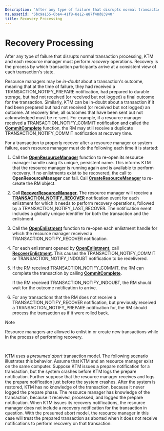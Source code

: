```yaml
---
Description: 'After any type of failure that disrupts normal transaction processing, KTM and each resource manager must perform recovery operations. Recovery is the process by which transaction participants arrive at a consistent view of each transaction's state.'
ms.assetid: '5bc9a155-6ba4-41f8-8e12-e87f48d83940'
title: Recovery Processing
---
```


# Recovery Processing

After any type of failure that disrupts normal transaction processing, KTM and each resource manager must perform *recovery* operations. Recovery is the process by which transaction participants arrive at a consistent view of each transaction's state.

Resource managers may be *in-doubt* about a transaction's outcome, meaning that at the time of failure, they had received a TRANSACTION\_NOTIFY\_PREPARE notification, had prepared to durable storage, but had not received (or received but not logged) a final outcome for the transaction. Similarly, KTM can be in-doubt about a transaction if it had been prepared but had not received (or received but not logged) an outcome. At recovery time, all outcomes that have been sent but not acknowledged must be re-sent. For example, if a resource manager received a TRANSACTION\_NOTIFY\_COMMIT notification and called the [**CommitComplete**](commitcomplete.md) function, the RM may still receive a duplicate TRANSACTION\_NOTIFY\_COMMIT notification at recovery time.

For a transaction to properly recover after a resource manager or system failure, each resource manager must do the following each time it is started:

1.  Call the [**OpenResourceManager**](openresourcemanager.md) function to re-open its resource manager handle using its unique, persistent name. This informs KTM that the resource manager is running again and is available to perform recovery. If no enlistments exist to be recovered, the call to **OpenResourceManager** can fail. Call [**CreateResourceManager**](createresourcemanager.md) to re-create the RM object.
2.  Call [**RecoverResourceManager**](recoverresourcemanager.md). The resource manager will receive a [**TRANSACTION\_NOTIFY\_RECOVER**](notification-mask.md) notification event for each enlistment for which it needs to perform recovery operations, followed by a TRANSACTION\_NOTIFY\_LAST\_RECOVER. The notification event includes a globally unique identifier for both the transaction and the enlistment.
3.  Call the [**OpenEnlistment**](openenlistment.md) function to re-open each enlistment handle for which the resource manager received a TRANSACTION\_NOTIFY\_RECOVER notification.
4.  For each enlistment opened by [**OpenEnlistment**](openenlistment.md), call [**RecoverEnlistment**](recoverenlistment.md). This causes the TRANSACTION\_NOTIFY\_COMMIT or TRANSACTION\_NOTIFY\_INDOUBT notification to be redelivered.
5.  If the RM received TRANSACTION\_NOTIFY\_COMMIT, the RM can complete the transaction by calling [**CommitComplete**](commitcomplete.md).

    If the RM received TRANSACTION\_NOTIFY\_INDOUBT, the RM should wait for the outcome notification to arrive.

6.  For any transactions that the RM does not receive a TRANSACTION\_NOTIFY\_RECOVER notification, but previously received a TRANSACTION\_NOTIFY\_PREPARE notification for, the RM should process the transaction as if it were rolled back.

> [!Note]
>
> Resource managers are allowed to enlist in or create new transactions while in the process of performing recovery.

 

KTM uses a *presumed abort* transaction model. The following scenario illustrates this behavior. Assume that KTM and an resource manager exist on the same computer. Suppose KTM issues a prepare notification for a transaction, but the system crashes before KTM logs the prepare notification. Further suppose that the resource manager receives and logs the prepare notification just before the system crashes. After the system is restored, KTM has no knowledge of the transaction, because it never logged the prepare phase. The resource manager has knowledge of the transaction, because it received, processed, and logged the prepare notification. When KTM issues its recovery notifications, the resource manager does not include a recovery notification for the transaction in question. With the presumed abort model, the resource manager in this case will treat the prepared transaction as aborted when it does not receive notifications to perform recovery on that transaction.

 

 



